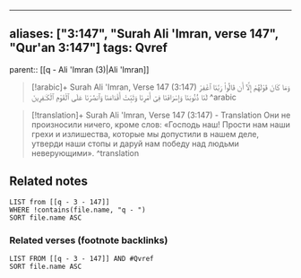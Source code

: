 
---
aliases: ["3:147", "Surah Ali 'Imran, verse 147", "Qur'an 3:147"]
tags: Qvref
---

parent:: [[q - Ali 'Imran (3)|Ali 'Imran]]

> [!arabic]+ Surah Ali 'Imran, Verse 147 (3:147)
> <span class="quran-arabic">وَمَا كَانَ قَوْلَهُمْ إِلَّآ أَن قَالُوا۟ رَبَّنَا ٱغْفِرْ لَنَا ذُنُوبَنَا وَإِسْرَافَنَا فِىٓ أَمْرِنَا وَثَبِّتْ أَقْدَامَنَا وَٱنصُرْنَا عَلَى ٱلْقَوْمِ ٱلْكَـٰفِرِينَ</span>
^arabic

> [!translation]+ Surah Ali 'Imran, Verse 147 (3:147) - Translation
> Они не произносили ничего, кроме слов: «Господь наш! Прости нам наши грехи и излишества, которые мы допустили в нашем деле, утверди наши стопы и даруй нам победу над людьми неверующими».
^translation



## Related notes
```dataview
LIST from [[q - 3 - 147]]
WHERE !contains(file.name, "q - ")
SORT file.name ASC
```

### Related verses (footnote backlinks)
```dataview
LIST FROM [[q - 3 - 147]] AND #Qvref
SORT file.name ASC
```

